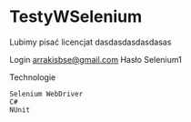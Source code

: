 # TestyWSelenium
 Lubimy pisać licencjat dasdasdasdasdasas
 
Login arrakisbse@gmail.com 
Hasło Selenium1

Technologie

    Selenium WebDriver
    C#
    NUnit
